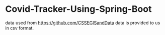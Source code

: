 # Covid-Tracker-Using-Spring-Boot
data used from https://github.com/CSSEGISandData
data is provided to us in csv format.
